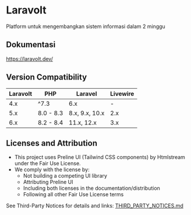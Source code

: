 # Laravolt

Platform untuk mengembangkan sistem informasi dalam 2 minggu

## Dokumentasi

https://laravolt.dev/

## Version Compatibility

| Laravolt | PHP       | Laravel        | Livewire |
| -------- | --------- | -------------- | -------- |
| 4.x      | ^7.3      | 6.x            | -        |
| 5.x      | 8.0 - 8.3 | 8.x, 9.x, 10.x | 2.x      |
| 6.x      | 8.2 - 8.4 | 11.x, 12.x     | 3.x      |

## Licenses and Attribution

- This project uses Preline UI (Tailwind CSS components) by Htmlstream under the Fair Use License.
- We comply with the license by:
  - Not building a competing UI library
  - Attributing Preline UI
  - Including both licenses in the documentation/distribution
  - Following all other Fair Use License terms

See Third-Party Notices for details and links: [THIRD_PARTY_NOTICES.md](THIRD_PARTY_NOTICES.md)
